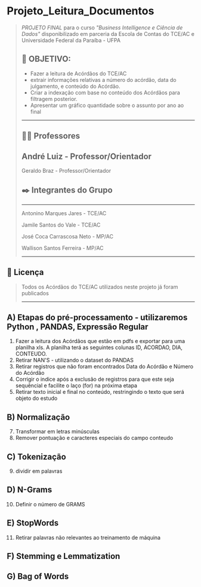 # Projeto_Leitura_Documentos #
>*PROJETO FINAL* para o curso *"Business Intelligence e Ciência de Dados"* disponibilizado em parceria da Escola de Contas do TCE/AC e Universidade Federal da Paraíba - UFPA
>
>## 🚀 OBJETIVO:
>* Fazer a leitura de Acórdãos do TCE/AC
>* extrair informações relativas a número do acórdão, data do julgamento, e conteúdo do Acórdão.
>* Criar a indexação com base no conteúdo dos Acórdãos para filtragem posterior.
>* Apresentar um gráfico quantidade sobre o assunto por ano ao final
>-----------
>## 👨‍🏫 Professores
>
> André Luiz - Professor/Orientador
>-----------
> Geraldo Braz - Professor/Orientador
>## ✒️ Integrantes do Grupo
>
>-----------
>
> Antonino Marques Jares - TCE/AC
>
> Jamile Santos do Vale - TCE/AC
>
> José Coca Carrascosa Neto - MP/AC
>
> Wallison Santos Ferreira - MP/AC
>
>-----------
## 📄 Licença
> Todos os Acórdãos do TCE/AC utilizados neste projeto já foram publicados
> 
>-----------
## A) Etapas do pré-processamento - utilizaremos Python , PANDAS, Expressão Regular ##

1) Fazer a leitura dos Acórdãos que estão em pdfs e exportar para uma planilha xls.
   A planilha terá as seguintes colunas ID, ACORDAO, DIA, CONTEUDO.
2) Retirar NAN'S - utilizando o dataset do PANDAS
3) Retirar registros que não foram encontrados Data do Acórdão e Número do Acórdão
4) Corrigir o indice após a exclusão de registros para que este seja sequêncial e facilite o laço (for) na próxima etapa
5) Retirar texto inicial e final no conteúdo, restringindo o texto que será objeto do estudo
   
## B) Normalização
7) Transformar em letras minúsculas
8) Remover pontuação e caracteres especiais do campo conteudo

## C) Tokenização
9) dividir em palavras 

## D) N-Grams
10) Definir o número de GRAMS

## E) StopWords
11) Retirar palavras não relevantes ao treinamento de máquina

## F) Stemming e Lemmatization

## G) Bag of Words


